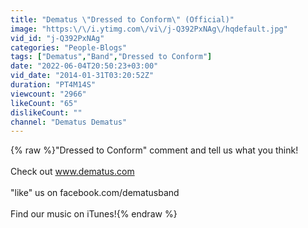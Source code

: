 ```yaml
---
title: "Dematus \"Dressed to Conform\" (Official)"
image: "https:\/\/i.ytimg.com\/vi\/j-Q392PxNAg\/hqdefault.jpg"
vid_id: "j-Q392PxNAg"
categories: "People-Blogs"
tags: ["Dematus","Band","Dressed to Conform"]
date: "2022-06-04T20:50:23+03:00"
vid_date: "2014-01-31T03:20:52Z"
duration: "PT4M14S"
viewcount: "2966"
likeCount: "65"
dislikeCount: ""
channel: "Dematus Dematus"
---
```

{% raw %}&quot;Dressed to Conform&quot; comment and tell us what you think!<br /><br />Check out www.dematus.com<br /><br />&quot;like&quot; us on facebook.com/dematusband<br /><br /> Find our music on iTunes!{% endraw %}
